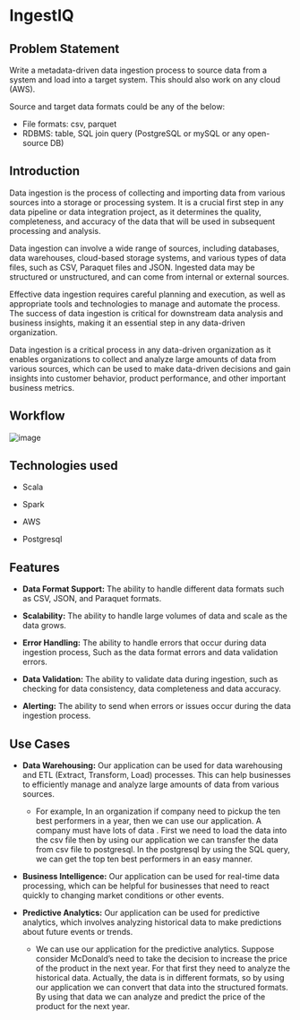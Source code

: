 # IngestIQ



## Problem Statement

Write a metadata-driven data ingestion process to source data from a system and load into a target system. This should also work on any cloud (AWS).

Source and target data formats could be any of the below:

+ File formats: csv, parquet
+ RDBMS: table, SQL join query (PostgreSQL or mySQL or any open-source DB)


## Introduction

Data ingestion is the process of collecting and importing data from various sources into a storage or processing system. It is a crucial first step in any data pipeline or data integration project, as it determines the quality, completeness, and accuracy of the data that will be used in subsequent processing and analysis.&nbsp;
 
Data ingestion can involve a wide range of sources, including databases, data warehouses, cloud-based storage systems, and various types of data files, such as CSV, Paraquet files and  JSON. Ingested data may be structured or unstructured, and can come from internal or external sources.&nbsp;

Effective data ingestion requires careful planning and execution, as well as appropriate tools and technologies to manage and automate the process. The success of data ingestion is critical for downstream data analysis and business insights, making it an essential step in any data-driven organization.&nbsp;

Data ingestion is a critical process in any data-driven organization as it enables organizations to collect and analyze large amounts of data from various sources, which can be used to make data-driven decisions and gain insights into customer behavior, product performance, and other important business metrics.&nbsp;
	
	
## Workflow

![image](https://user-images.githubusercontent.com/129846515/229763502-106e653a-9d00-4326-b059-b0a2951f244d.png)

 

## Technologies used

+	Scala

+	Spark

+	AWS

+	Postgresql


## Features

+	**Data Format Support:** The ability to handle different data formats such as CSV, JSON, and Paraquet formats.

+	**Scalability:** The ability to handle large volumes of data and scale as the data grows.

+	**Error Handling:** The ability to handle errors that occur during data ingestion process, Such as the data format errors and data validation errors.

+	**Data Validation:** The ability to validate data during ingestion, such as checking for data consistency, data completeness and data accuracy.

+	**Alerting:** The ability to send when errors or issues occur during the data ingestion process.



## Use Cases

+ **Data Warehousing:**  Our application can be used for data warehousing and ETL (Extract, Transform, Load) processes. This can help businesses to efficiently manage and analyze large amounts of data from various sources.
	
  * For example, In an organization if company need to pickup the ten best performers in a year, then we can use our application. A company must have lots of data . First we need to load the data into the csv file then by using our application we can transfer the data from csv file to postgresql. In the postgresql by using the SQL query, we can get the top ten best performers in an easy manner.

+ **Business Intelligence:** Our application can be used for real-time data processing, which can be helpful for businesses that need to react quickly to changing market conditions or other events.


+ **Predictive Analytics:** Our application can be used for predictive analytics, which involves analyzing historical data to make predictions about future events or trends.
	
   * We can use our application for the predictive analytics. Suppose consider McDonald’s need to take the decision to increase the price of the product in the next year. For that first they need to analyze the historical data. Actually, the data is in different formats, so by using our application we can convert that data into the structured formats. By using that data we can analyze and predict the price of the product for the next year.


